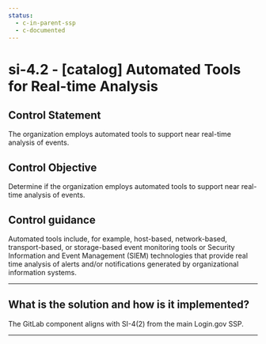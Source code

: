 ```yaml
---
status:
  - c-in-parent-ssp
  - c-documented
---
```


# si-4.2 - \[catalog\] Automated Tools for Real-time Analysis

## Control Statement

The organization employs automated tools to support near real-time analysis of events.

## Control Objective

Determine if the organization employs automated tools to support near real-time analysis of events.

## Control guidance

Automated tools include, for example, host-based, network-based, transport-based, or storage-based event monitoring tools or Security Information and Event Management (SIEM) technologies that provide real time analysis of alerts and/or notifications generated by organizational information systems.

______________________________________________________________________

## What is the solution and how is it implemented?

The GitLab component aligns with SI-4(2) from the main Login.gov SSP.

______________________________________________________________________
